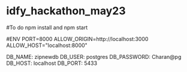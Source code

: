 # idfy_hackathon_may23
#To do
npm install and npm start 

#ENV
PORT=8000
ALLOW_ORIGIN=http://localhost:3000
ALLOW_HOST="localhost:8000"


DB_NAME: zipnewdb
DB_USER: postgres
DB_PASSWORD: Charan@pg
DB_HOST: localhost
DB_PORT: 5433

